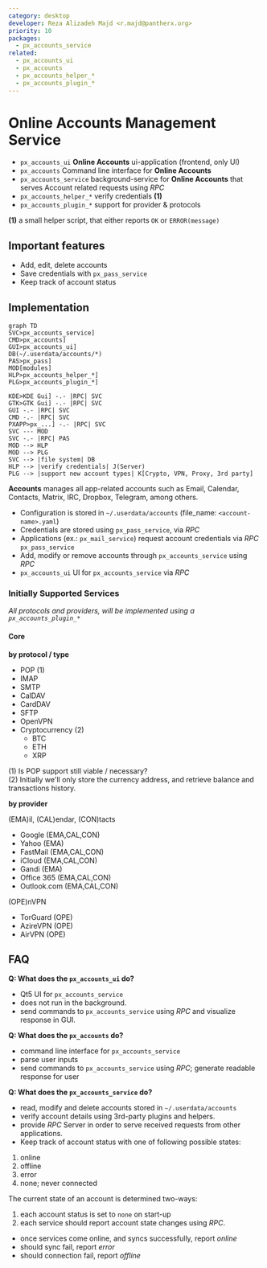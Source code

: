 ```yaml
---
category: desktop
developer: Reza Alizadeh Majd <r.majd@pantherx.org>
priority: 10
packages:
  - px_accounts_service
related:
  - px_accounts_ui
  - px_accounts
  - px_accounts_helper_*
  - px_accounts_plugin_*
---
```


# Online Accounts Management Service

- `px_accounts_ui` **Online Accounts** ui-application (frontend, only UI)
- `px_accounts` Command line interface for **Online Accounts**
- `px_accounts_service` background-service for **Online Accounts** that serves Account related requests using _RPC_
- `px_accounts_helper_*` verify credentials **(1)**
- `px_accounts_plugin_*` support for provider & protocols

**(1)** a small helper script, that either reports `OK` or `ERROR(message)`  

## Important features

- Add, edit, delete accounts
- Save credentials with `px_pass_service`
- Keep track of account status

## Implementation

```mermaid
graph TD
SVC>px_accounts_service]
CMD>px_accounts]
GUI>px_accounts_ui]
DB(~/.userdata/accounts/*)
PAS>px_pass]
MOD[modules]
HLP>px_accounts_helper_*]
PLG>px_accounts_plugin_*]

KDE>KDE Gui] -.- |RPC| SVC
GTK>GTK Gui] -.- |RPC| SVC
GUI -.- |RPC| SVC
CMD -.- |RPC| SVC
PXAPP>px_...] -.- |RPC| SVC
SVC --- MOD
SVC -.- |RPC| PAS
MOD --> HLP
MOD --> PLG
SVC --> |file system| DB
HLP --> |verify credentials| J(Server)
PLG --> |support new account types| K[Crypto, VPN, Proxy, 3rd party]
```

**Accounts** manages all app-related accounts such as Email, Calendar, Contacts, Matrix, IRC, Dropbox, Telegram, among others.

- Configuration is stored in `~/.userdata/accounts` (file_name: `<account-name>.yaml`)
- Credentials are stored using `px_pass_service`, via _RPC_
- Applications (ex.: `px_mail_service`) request account credentials via _RPC_ `px_pass_service`
- Add, modify or remove accounts through `px_accounts_service` using _RPC_
- `px_accounts_ui` UI for `px_accounts_service` via _RPC_

### Initially Supported Services

_All protocols and providers, will be implemented using a `px_accounts_plugin_*`_

#### Core

**by protocol / type**

- POP (1)
- IMAP
- SMTP
- CalDAV
- CardDAV
- SFTP
- OpenVPN
- Cryptocurrency (2)
  - BTC
  - ETH
  - XRP

(1) Is POP support still viable / necessary?  
(2) Initially we'll only store the currency address, and retrieve balance and transactions history.

**by provider**

(EMA)il, (CAL)endar, (CON)tacts

- Google (EMA,CAL,CON)
- Yahoo (EMA)
- FastMail (EMA,CAL,CON)
- iCloud (EMA,CAL,CON)
- Gandi (EMA)
- Office 365 (EMA,CAL,CON)
- Outlook.com (EMA,CAL,CON)

(OPE)nVPN

- TorGuard (OPE)
- AzireVPN (OPE)
- AirVPN (OPE)

## FAQ

**Q: What does the `px_accounts_ui` do?**

- Qt5 UI for `px_accounts_service`
- does not run in the background.
- send commands to  `px_accounts_service` using _RPC_ and visualize response in GUI.

**Q: What does the `px_accounts` do?**

- command line interface for `px_accounts_service`
- parse user inputs
- send commands to `px_accounts_service` using _RPC_; generate readable response for user

**Q: What does the `px_accounts_service` do?**

- read, modify and delete accounts stored in `~/.userdata/accounts`
- verify account details using 3rd-party plugins and helpers. 
- provide _RPC_ Server in order to serve received requests from other applications. 
- Keep track of account status with one of following possible states:

1. online
2. offline
3. error
4. none; never connected

The current state of an account is determined two-ways:

1. each account status is set to `none` on start-up
2. each service should report account state changes using _RPC_.

- once services come online, and syncs successfully, report _online_
- should sync fail, report _error_
- should connection fail, report _offline_